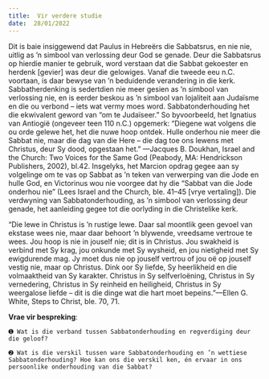 ```yaml
---
title:  Vir verdere studie
date:  28/01/2022
---
```


Dit is baie insiggewend dat Paulus in Hebreërs die Sabbatsrus, en nie  nie, uitlig as ’n simbool van verlossing deur God se genade. Deur die Sabbatsrus op hierdie manier te gebruik, word verstaan dat die Sabbat gekoester en herdenk [gevier] was deur die gelowiges. Vanaf die tweede eeu n.C. voortaan, is daar bewyse van ’n beduidende verandering in die kerk.  Sabbatherdenking is sedertdien nie meer gesien as ’n simbool van verlossing nie, en is eerder beskou as ’n simbool van lojaliteit aan Judaïsme en die ou verbond – iets wat vermy moes word. Sabbatonderhouding het die ekwivalent geword van “om te Judaïseer.” So byvoorbeeld, het Ignatius van Antiogië (ongeveer teen 110 n.C.) opgemerk: “Diegene wat volgens die ou orde gelewe het, het die nuwe hoop ontdek.  Hulle onderhou nie meer die Sabbat nie, maar die dag van die Here – die dag toe ons lewens met Christus, deur Sy dood, opgestaan het.” —Jacques B. Doukhan, Israel and the Church: Two Voices for the Same God (Peabody, MA: Hendrickson Publishers, 2002), bl.42. Insgelyks, het Marcion opdrag gegee aan sy volgelinge om te vas op Sabbat as ’n teken van verwerping van die Jode en hulle God, en Victorinus wou nie voorgee dat  hy die  “Sabbat van die Jode onderhou nie” (Lees Israel and the Church, ble. 41–45 [vrye vertaling]). Die verdwyning van Sabbatonderhouding, as ’n simbool van verlossing deur genade, het aanleiding gegee tot die oorlyding in die Christelike kerk.

“Die lewe in Christus is ’n rustige lewe. Daar sal moontlik geen gevoel van ekstase wees nie, maar daar behoort ’n blywende, vreedsame vertroue te wees.  Jou hoop is nie in jouself nie; dit is in Christus.  Jou swakheid is verbind met Sy krag, jou onkunde met Sy wysheid, en jou nietigheid met Sy ewigdurende mag.  Jy moet dus nie op jouself vertrou of jou oë op jouself vestig nie, maar op Christus. Dink oor Sy liefde, Sy heerlikheid en die volmaaktheid van Sy karakter.  Christus in Sy selfverloëning, Christus in Sy vernedering, Christus in Sy reinheid en heiligheid, Christus in Sy weergalose liefde – dit is die dinge wat die hart moet bepeins.”—Ellen G. White, Steps to Christ, ble. 70, 71.

**Vrae vir bespreking**:

`➊ Wat is die verband tussen Sabbatonderhouding en regverdiging deur die geloof? `

`➋ Wat is die verskil tussen ware Sabbatonderhouding en ’n wettiese Sabbatonderhouding? Hoe kan ons die verskil ken, én ervaar in ons persoonlike onderhouding van die Sabbat?  `